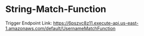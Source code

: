 # String-Match-Function

Trigger Endpoint Link: https://6pszvc8z11.execute-api.us-east-1.amazonaws.com/default/UsernameMatchFunction